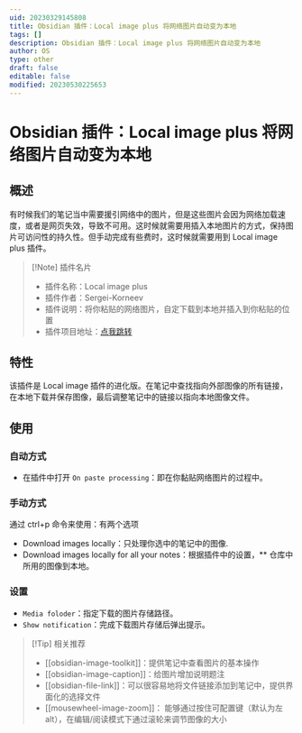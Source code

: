 ```yaml
---
uid: 20230329145808
title: Obsidian 插件：Local image plus 将网络图片自动变为本地
tags: []
description: Obsidian 插件：Local image plus 将网络图片自动变为本地
author: OS
type: other
draft: false
editable: false
modified: 20230530225653
---
```


# Obsidian 插件：Local image plus 将网络图片自动变为本地

## 概述

有时候我们的笔记当中需要援引网络中的图片，但是这些图片会因为网络加载速度，或者是网页失效，导致不可用。这时候就需要用插入本地图片的方式，保持图片可访问性的持久性。但手动完成有些费时，这时候就需要用到 Local image plus 插件。

> [!Note] 插件名片
> - 插件名称：Local image plus
> - 插件作者：Sergei-Korneev
> - 插件说明：将你粘贴的网络图片，自定下载到本地并插入到你粘贴的位置
> - 插件项目地址：[点我跳转](https://github.com/Sergei-Korneev/obsidian-local-images-plus)

## 特性

该插件是 Local image 插件的进化版。在笔记中查找指向外部图像的所有链接，在本地下载并保存图像，最后调整笔记中的链接以指向本地图像文件。

## 使用

### 自动方式

- 在插件中打开 `On paste processing`：即在你黏贴网络图片的过程中。

### 手动方式

通过 ctrl+p 命令来使用：有两个选项

- Download images locally：只处理你选中的笔记中的图像.
- Download images locally for all your notes：根据插件中的设置，\*\* 仓库中所用的图像到本地。

### 设置

- `Media foloder`：指定下载的图片存储路径。
- `Show notification`：完成下载图片存储后弹出提示。

> [!Tip] 相关推荐
> - [[obsidian-image-toolkit]]：提供笔记中查看图片的基本操作
> - [[obsidian-image-caption]]：给图片增加说明题注
> - [[obsidian-file-link]]：可以很容易地将文件链接添加到笔记中，提供界面化的选择文件
> - [[mousewheel-image-zoom]]： 能够通过按住可配置键（默认为左 alt），在编辑/阅读模式下通过滚轮来调节图像的大小